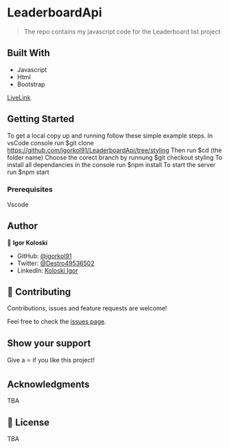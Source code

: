 # LeaderboardApi

> The repo contains my javascript code for the Leaderboard list project

## Built With

- Javascript
- Html
- Bootstrap

[LiveLink](https://igorkol91.github.io/LeaderboardApi/)


## Getting Started

To get a local copy up and running follow these simple example steps.
In vsCode console run $git clone https://github.com/igorkol91/LeaderboardApi/tree/styling
Then run $cd (the folder name)
Choose the corect branch by runnung $git checkout styling
To install all dependancies in the console run $npm install
To start the server run $npm start

### Prerequisites

Vscode


## Author

👤 **Igor Koloski**

- GitHub: [@igorkol91](https://github.com/igorkol91)
- Twitter: [@Destro49536502](https://twitter.com/Destro49536502)
- LinkedIn: [Koloski Igor](https://www.linkedin.com/in/igor-koloski-a754aa208/)

## 🤝 Contributing

Contributions, issues and feature requests are welcome!

Feel free to check the [issues page](https://github.com/igorkol91/LeaderboardApi/issues).

## Show your support

Give a ⭐️ if you like this project!

## Acknowledgments

TBA

## 📝 License

TBA